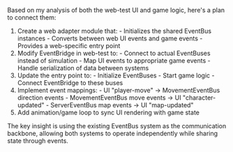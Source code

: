 Based on my analysis of both the web-test UI and game logic, here's a plan to connect them:

  1. Create a web adapter module that:
    - Initializes the shared EventBus instances
    - Converts between web UI events and game events
    - Provides a web-specific entry point
  2. Modify EventBridge in web-test to:
    - Connect to actual EventBuses instead of simulation
    - Map UI events to appropriate game events
    - Handle serialization of data between systems
  3. Update the entry point to:
    - Initialize EventBuses
    - Start game logic
    - Connect EventBridge to these buses
  4. Implement event mappings:
    - UI "player-move" → MovementEventBus direction events
    - MovementEventBus move events → UI "character-updated"
    - ServerEventBus map events → UI "map-updated"
  5. Add animation/game loop to sync UI rendering with game state

  The key insight is using the existing EventBus system as the communication backbone, allowing both
   systems to operate independently while sharing state through events.
